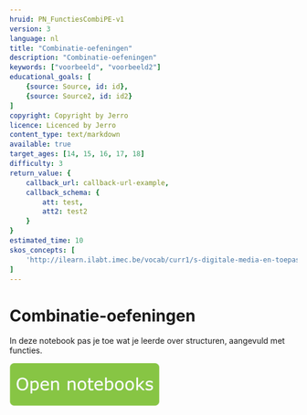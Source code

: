 ```yaml
---
hruid: PN_FunctiesCombiPE-v1
version: 3
language: nl
title: "Combinatie-oefeningen"
description: "Combinatie-oefeningen"
keywords: ["voorbeeld", "voorbeeld2"]
educational_goals: [
    {source: Source, id: id}, 
    {source: Source2, id: id2}
]
copyright: Copyright by Jerro
licence: Licenced by Jerro
content_type: text/markdown
available: true
target_ages: [14, 15, 16, 17, 18]
difficulty: 3
return_value: {
    callback_url: callback-url-example,
    callback_schema: {
        att: test,
        att2: test2
    }
}
estimated_time: 10
skos_concepts: [
    'http://ilearn.ilabt.imec.be/vocab/curr1/s-digitale-media-en-toepassingen'
]
---
```

# Combinatie-oefeningen
In deze notebook pas je toe wat je leerde over structuren, aangevuld met functies.

[![](embed/Knop.png "Knop")](https://kiks.ilabt.imec.be/jupyterhub/?id=1041 "Notebooks Functie")

